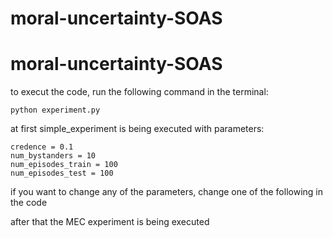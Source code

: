 # moral-uncertainty-SOAS

# moral-uncertainty-SOAS

to execut the code, run the following command in the terminal:

```python experiment.py```

at first simple_experiment is being executed with parameters:
```
credence = 0.1
num_bystanders = 10
num_episodes_train = 100
num_episodes_test = 100 
```

if you want to change any of the parameters, change one of the following in the code 

after that the MEC experiment is being executed 
